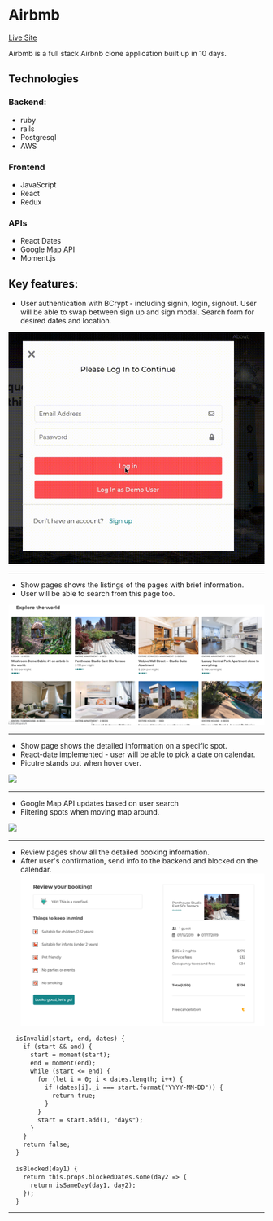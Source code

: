 # Airbmb

[Live Site](http://air-bmb.herokuapp.com/)

Airbmb is a full stack Airbnb clone application built up in 10 days.

## Technologies

### Backend:

- ruby
- rails
- Postgresql
- AWS

### Frontend

- JavaScript
- React
- Redux

### APIs

- React Dates
- Google Map API
- Moment.js

## Key features:

- User authentication with BCrypt - including signin, login, signout. User will be able to swap between sign up and sign modal. Search form for desired dates and location.

![](https://github.com/jHuang30/airbmb/blob/master/app/assets/images/auth.gif)

---

- Show pages shows the listings of the pages with brief information.
- User will be able to search from this page too.

![](https://github.com/jHuang30/airbmb/blob/master/app/assets/images/index.png)

---

- Show page shows the detailed information on a specific spot.
- React-date implemented - user will be able to pick a date on calendar.
- Picutre stands out when hover over.

![](https://github.com/jHuang30/airbmb/blob/master/app/assets/images/show.gif)

---

- Google Map API updates based on user search
- Filtering spots when moving map around.

![](app/assets/images/search.gif)

---

- Review pages show all the detailed booking information.
- After user's confirmation, send info to the backend and blocked on the calendar.
  ![](app/assets/images/review.png)

```
  isInvalid(start, end, dates) {
    if (start && end) {
      start = moment(start);
      end = moment(end);
      while (start <= end) {
        for (let i = 0; i < dates.length; i++) {
          if (dates[i]._i === start.format("YYYY-MM-DD")) {
            return true;
          }
        }
        start = start.add(1, "days");
      }
    }
    return false;
  }

  isBlocked(day1) {
    return this.props.blockedDates.some(day2 => {
      return isSameDay(day1, day2);
    });
  }
```

---
